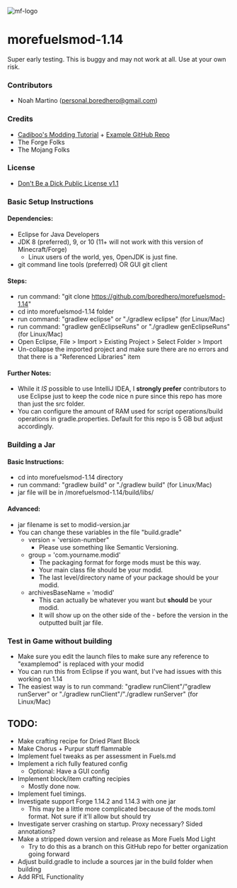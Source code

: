![mf-logo](https://raw.githubusercontent.com/boredhero/morefuelsmod-1.14/master/src/main/resources/mf-logo.png)
# morefuelsmod-1.14
Super early testing. This is buggy and may not work at all. Use at your own risk.

### Contributors
* Noah Martino (personal.boredhero@gmail.com)

### Credits
* [Cadiboo's Modding Tutorial](https://cadiboo.github.io/tutorials/1.14.4/forge/) + [Example GitHub Repo](https://github.com/Cadiboo/Example-Mod)
* The Forge Folks
* The Mojang Folks

### License
* [Don't Be a Dick Public License v1.1](https://github.com/boredhero/morefuelsmod-1.14/blob/master/LICENSE.md)  

### Basic Setup Instructions

#### Dependencies:
* Eclipse for Java Developers
* JDK 8 (preferred), 9, or 10 (11+ will not work with this version of Minecraft/Forge)
	* Linux users of the world, yes, OpenJDK is just fine. 
* git command line tools (preferred) OR GUI git client

#### Steps:
* run command: "git clone https://github.com/boredhero/morefuelsmod-1.14"
* cd into morefuelsmod-1.14 folder
* run command: "gradlew eclipse" or "./gradlew eclipse" (for Linux/Mac)
* run command: "gradlew genEclipseRuns" or "./gradlew genEclipseRuns" (for Linux/Mac)
* Open Eclipse, File > Import > Existing Project > Select Folder > Import
* Un-collapse the imported project and make sure there are no errors and that there is a "Referenced Libraries" item

#### Further Notes:
* While it *IS* possible to use IntelliJ IDEA, I **strongly prefer** contributors to use Eclipse just to keep the code nice n pure since this repo has more than just the src folder.
* You can configure the amount of RAM used for script operations/build operations in gradle.properties. Default for this repo is 5 GB but adjust accordingly.

### Building a Jar

#### Basic Instructions:
* cd into morefuelsmod-1.14 directory
* run command: "gradlew build" or "./gradlew build" (for Linux/Mac)
* jar file will be in /morefuelsmod-1.14/build/libs/

#### Advanced:
* jar filename is set to modid-version.jar
* You can change these variables in the file "build.gradle"
	* version = 'version-number"
		* Please use something like Semantic Versioning.
	* group = 'com.yourname.modid'
		* The packaging format for forge mods must be this way.
		* Your main class file should be your modid.
		* The last level/directory name of your package should be your modid.
	* archivesBaseName = 'modid'
		* This can actually be whatever you want but **should** be your modid.
		* It will show up on the other side of the - before the version in the outputted built jar file.

### Test in Game without building
* Make sure you edit the launch files to make sure any reference to "examplemod" is replaced with your modid
* You can run this from Eclipse if you want, but I've had issues with this working on 1.14
* The easiest way is to run command: "gradlew runClient"/"gradlew runServer" or "./gradlew runClient"/"./gradlew runServer" (for Linux/Mac)

## TODO:

* Make crafting recipe for Dried Plant Block
* Make Chorus + Purpur stuff flammable
* Implement fuel tweaks as per assessment in Fuels.md
* Implement a rich fully featured config
	* Optional: Have a GUI config
* Implement block/item crafting recipies
	* Mostly done now.
* Implement fuel timings.
* Investigate support Forge 1.14.2 and 1.14.3 with one jar
	* This may be a little more complicated because of the mods.toml format. Not sure if it'll allow but should try
* Investigate server crashing on startup. Proxy necessary? Sided annotations?
* Make a stripped down version and release as More Fuels Mod Light
	* Try to do this as a branch on this GitHub repo for better organization going forward
* Adjust build.gradle to include a sources jar in the build folder when building
* Add RFtL Functionality
